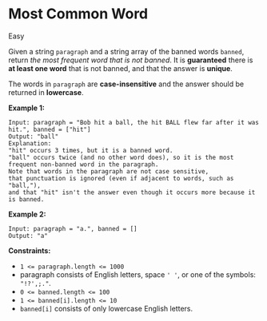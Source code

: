 # Most Common Word

Easy

Given a string `paragraph` and a string array of the banned words `banned`, return *the most frequent word that is not banned*. It is **guaranteed** there is **at least one word** that is not banned, and that the answer is **unique**.

The words in `paragraph` are **case-insensitive** and the answer should be returned in **lowercase**.

 

**Example 1:**

```
Input: paragraph = "Bob hit a ball, the hit BALL flew far after it was hit.", banned = ["hit"]
Output: "ball"
Explanation: 
"hit" occurs 3 times, but it is a banned word.
"ball" occurs twice (and no other word does), so it is the most frequent non-banned word in the paragraph. 
Note that words in the paragraph are not case sensitive,
that punctuation is ignored (even if adjacent to words, such as "ball,"), 
and that "hit" isn't the answer even though it occurs more because it is banned.
```

**Example 2:**

```
Input: paragraph = "a.", banned = []
Output: "a"
```

 

**Constraints:**

- `1 <= paragraph.length <= 1000`
- paragraph consists of English letters, space `' '`, or one of the symbols: `"!?',;."`.
- `0 <= banned.length <= 100`
- `1 <= banned[i].length <= 10`
- `banned[i]` consists of only lowercase English letters.